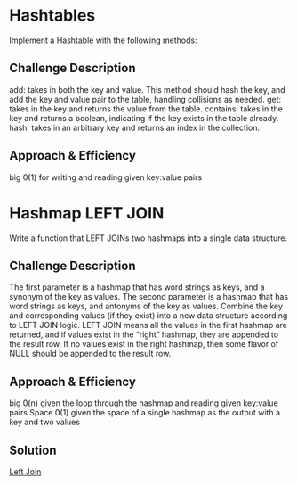 # Hashtables

Implement a Hashtable with the following methods:

## Challenge Description

add: takes in both the key and value. This method should hash the key, and add the key and value pair to the table, handling collisions as needed.
get: takes in the key and returns the value from the table.
contains: takes in the key and returns a boolean, indicating if the key exists in the table already.
hash: takes in an arbitrary key and returns an index in the collection.

## Approach & Efficiency
big 0(1) for writing and reading given key:value pairs



# Hashmap LEFT JOIN

Write a function that LEFT JOINs two hashmaps into a single data structure.


## Challenge Description

The first parameter is a hashmap that has word strings as keys, and a synonym of the key as values.
The second parameter is a hashmap that has word strings as keys, and antonyms of the key as values.
Combine the key and corresponding values (if they exist) into a new data structure according to LEFT JOIN logic.
LEFT JOIN means all the values in the first hashmap are returned, and if values exist in the “right” hashmap, they are appended to the result row. If no values exist in the right hashmap, then some flavor of NULL should be appended to the result row.

## Approach & Efficiency
big 0(n) given the loop through the hashmap and reading given key:value pairs
Space 0(1) given the space of a single hashmap as the output with a key and two values

## Solution
[Left Join](../../assets/left_join.PNG)